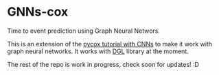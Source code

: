 # GNNs-cox

Time to event prediction using Graph Neural Networs.

This is an extension of the [pycox tutorial with CNNs](https://nbviewer.jupyter.org/github/havakv/pycox/blob/master/examples/04_mnist_dataloaders_cnn.ipynb) to make it work with graph neural networks. It works with [DGL](https://www.dgl.ai) library at the moment.

The rest of the repo is work in progress, check soon for updates! :D 
